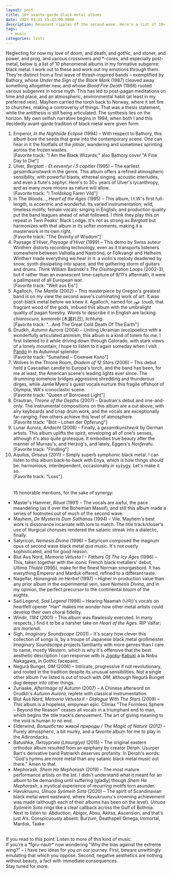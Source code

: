 ```yaml
---
layout: post
title: 10+ avante-garde black metal albums
date: 2025-01-31 15:33:00-0800
description: Resonant ripples of the second wave. Here's a list of 10+ aesthetically experimental (post-)black metal albums, and one demo, I love. Yes, love.
tags:
  - music
categories: lists
---
```

Neglecting for now my love of doom, and death, and gothic, and stoner, and power, and prog, and various crossovers and  \*-cores, and especially post-metal, below is a list of 10 phenomenal albums in my formative subgenre: black metal. I work out to these and work out my emotions through them. They're distinct from a first wave of thrash-inspired bands – exemplified by Bathory, whose *Under the Sign of the Black Mark* (1987) cleaved away something altogether new, and whose *Blood Fire Death* (1988) rooted various subgenres in norse myth. This has led to post-pagan meditations on time and place, and an atmospheric, environmental habit (at least in my preferred vein). Mayhem carried the torch back to Norway, where it set fire to churches, making a controversy of things. That was a thesis statement, while the antithesis is still being articulated. The synthesis lies on the horizon. My own selfish narrative begins in 1994, when both I and this decidedly avant-garde tradition of black metal were given form:
<br>
1. Emperor, *In the Nightside Eclipse* (1994) – With respect to Bathory, this album bore the seeds that grew into the contemporary scene. One can hear in it the footfalls of the *jötnar*, wandering and sometimes sprinting across the frozen wastes.<br>\[Favorite track: "I Am the Black Wizards;" also Bathory cover "A Fine Day to Die"\]<br>
2. Ulver, *Bergtatt - Et eeventyr i 5 capitler* (1995) – The earliest *gesamtkunstwerk* in the genre. This album offers a refined atmospheric sensibility, with powerful blasts, ethereal singing, acoustic interludes, and even a flute's zephyr. Here's to 30+ years of Ulver's lycanthropy, and as many more moons as nature will allow.<br>\[Favorite track: "I Troldskog Faren Vild"\]<br>
3. In The Woods..., *Heart of the Ages* (1995) – This album, I.t.W.'s first full-length, is eccentric and wonderful. Its varied instrumentation; wild, timeless motifs; female vocals; singing in English; and production quality put the band leagues ahead of what followed. I think they play this on repeat in Twin Peaks' Black Lodge. It's not as strong as *Bergtatt* but harmonizes with that album in its softer moments, making it a masterwork in its own right.<br>\[Favorite track: "The Divinity of Wisdom"\]<br>
4. Paysage d'Hiver, *Paysage d'Hiver* (1999) – This demo by Swiss auteur Wintherr distorts recording technology, even as it transports listeners somewhere between Valhalla and Naströnd, or Fólkvangr and Helheim. Wintherr made everything we hear in it: a violin's melody deadened by snow, synth dissipating into space, and the gathering storm of guitars and drums. Think William Basinski's *The Disintegration Loops* (2002-3), but if rather than an evanescent time-capture of 9/11's aftermath, it were a palimpsest of all European war.<br>\[Favorite track: "Welt aus Eis"\]<br>
5. Agalloch, *The Mantle* (2002) – This masterpiece by Oregon's greatest band is on my view the second wave's culminating work of art. It was post-black metal before we knew it. Agalloch, named for عود (*oud*), that fragrant wood of the gods, imbued this album with the umbralight quality of pagan forestry. Words to describe it in English are lacking: *chiaroscuro*, *komorebi* (木漏れ日), *lichtung*.<br>\[Favorite track: "...And The Great Cold Death Of The Earth"\]<br>
6. Drudkh, *Autumn Aurora* (2004) – Uniting Ukrainian (eco)poetics with a wonderfully articulated animism, this album is a kind of totem for me. I first listened to it while driving down through Colorado, with stark views of a lonely mountain; I hope to listen to it again someday when I visit [Pando](https://en.wikipedia.org/wiki/Pando_(tree)) in its Autumnal splendor.<br>\[Favorite track: "Sunwheel – Сонячне Коло"\]<br>
7. Wolves In the Throne Room, *Diadem of 12 Stars* (2006) – This debut held a Cascadian candle to Europa's torch, and the band has been, for me at least, the American scene's leading lights ever since. The drumming somehow bridges aggressive shredding and thunderous dirges, while Jamie Myers's guest vocals nurture this fragile offshoot of Olympia, WA's iconoclastic scene.<br>\[Favorite track: "Queen of Borrowed Light"\]<br>
8. Drautran, *Throne of the Depths* (2007) – Drautran's debut and one-and-only. The instrumental compositions on this album are a cut above, with airy keyboards and crisp drum work, and the vocals are exceptionally far-ranging. Few others achieve this level of atmosphere.<br>\[Favorite track: "Blót – Lohen der Opferung"\]<br>
9. Lunar Aurora, *Andacht* (2008) – Finally, a *gesamtkunstwerk* by German artists. This album uplifts the spirit, enveloping all of one's senses, although it's also quite grotesque. It embodies true beauty after the manner of Murnau's, and Herzog's, and lately, Eggers's *Nosferatu*.<br>\[Favorite track: "Findling"\]<br>
10. Aquilus, *Griseus* (2011) – Simply superb symphonic black metal. I can listen to this album back-to-back with Enya, which is how things should be: harmonious, interdependent, occasionally in syzygy. Let's make it so.<br>\[Favorite track: "Loss"\]<br><br><br>
15 honorable mentions, for the sake of synergy:<br>
- Master's Hammer, *Ritual* (1991) – The vocals are awful, the pace meandering (as if over the Bohemian Massif), and still this album made a series of footnotes out of much of the second wave.
- Mayhem, *De Mysteriis Dom Sathanas* (1994) – Vile. Mayhem's best work is dissonance incarnate with lore to match. The title track/closer's use of liturgical choruses rendered the satanic streak into a dialectic, finally.
- Satyricon, *Nemesis Divina* (1996) – Satyricon composed the magnum opus of second wave black metal *qua* music. It's not overly sophisticated, and for good reason.
- Blut Aus Nord, *Memoria Vetusta I – Fathers Of The Icy Ages* (1996) – This, taken together with the iconic French black metallers' debut, *Ultima Thulée* (1995), make for the finest Norman smorgasbord. It has everything Emperor and Marduk offered, refined to a différant taste.
- Nagelfar, *Hünengrab im Herbst* (1997) – Higher in production value than any prior album in the experimental vein, save *Nemesis Divina*, and in my opinion, the perfect precursor to the continental bloom of the aughts.
- Sad Legend, *Sad Legend* (1998) – Hearing Naamah (나마)'s vocals on heartfelt opener "Han" makes me wonder how other metal artists could develop their own choral fidelity.
- Windir, *1184* (2001) – This album was flawlessly executed. In many respects, I find it to be a harsher take on *Heart of the Ages*. RIP Valfar; *ars moriendi*.
- Sigh, *Imaginary Soundscape* (2001) – It's scary how clever this collection of songs is, by a troupe of Japanese black metal großmeister. *Imaginary Soundscape* projects familiarity with more genres than I care to name, mostly Western, which is why it's offensive that the best aesthetic description I can response with is [Jigoku](https://www.youtube.com/watch?v=b8MdhLepdUE)-[Kabuki](https://www.youtube.com/watch?v=OJgXU98lp8I) à la Nobu Nakagawa, in Gothic facepaint.
- Negurǎ Bunget, *OM* (2006) – Intricate, progressive if not revolutionary, and rooted in the tradition despite its unusual sensibilities. Not a single other album I've listed is out of touch with *OM*, although Negurǎ Bunget dug deeper into other things.
- Zuriaake, *Afterimage of Autumn* (2007) – A Chinese afterword on Drudkh's *Autumn Aurora*, replete with classical instrumentation.
- Blut Aus Nord, *Memoria Vetusta II – Dialogue With The Stars* (2009) – This album is a hopeless, empyrean epic. Climax "The Formless Sphere – Beyond the Reason" ceases all vocals in a triumphant end to man, which begins the title track's denouement. The art of giving meaning to the void is human to no end.
- Elderwind, *Волшебство живой природы / The Magic of Nature* (2012) – Purely atmospheric, a bit murky, and a favorite album for me to play in the Adirondacks.
- Batushka, *Литоургиiа (Litourgiya)* (2015) – The original eastern orthodox album resulted from an epiphany by creator Derph. Usurper Bart's derivative band Patriarkh deserves profanity. In Derph's words: "God's hymns are more metal than any satanic black metal music out there." Amen to that.
- Mephorash, *Shem Ha Mephorash* (2019) – The most mature performance artists on the list. I didn't understand what it meant for an album to be demanding until suffering (gladly) though *Shem Ha Mephorash*, a mystical experience of recurring motifs torn asunder.
- Havukruunu, *Uinuos Syömein Sota* (2020) – The spirit of Scandinavian black metal went eastward, where Havukruunu's crowning achievement was made (although each of their albums has been on the level). *Uinuos Syömein Sota* rings like a clear callback across the Gulf of Bothnia.<br>
Next to listen to: Abduction, Abigor, Absu, Akitsa, Ascension, and that's just A's.
Conspicuously absent: Burzum, Deathspell Omega, Immortal, Marduk, Taake
<br>
If you read to this point: Listen to more of this kind of music.<br>If you're a *fǫru-nautr* now wondering "Why the bias against the extreme wing?" – I have two ideas for you on our journey. First, beware unwittingly emulating that which you oppose. Second, negative aesthetics are nothing without beauty, a fact with immediate consequences.<br>
Stay tuned for more.